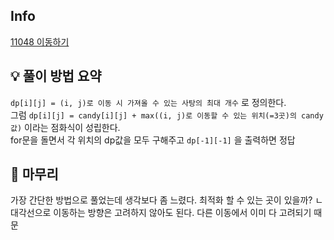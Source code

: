 ## Info
[11048 이동하기](https://www.acmicpc.net/problem/11048)

## 💡 풀이 방법 요약
`dp[i][j] = (i, j)로 이동 시 가져올 수 있는 사탕의 최대 개수` 로 정의한다.  
그럼 `dp[i][j] = candy[i][j] + max((i, j)로 이동할 수 있는 위치(=3곳)의 candy 값)` 이라는 점화식이 성립한다.  
for문을 돌면서 각 위치의 dp값을 모두 구해주고 `dp[-1][-1]` 을 출력하면 정답

## 🙂 마무리
가장 간단한 방법으로 풀었는데 생각보다 좀 느렸다. 최적화 할 수 있는 곳이 있을까?
ㄴ 대각선으로 이동하는 방향은 고려하지 않아도 된다. 다른 이동에서 이미 다 고려되기 때문  
